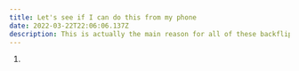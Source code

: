 ```yaml
---
title: Let's see if I can do this from my phone
date: 2022-03-22T22:06:06.137Z
description: This is actually the main reason for all of these backflips!
---
```

1.
